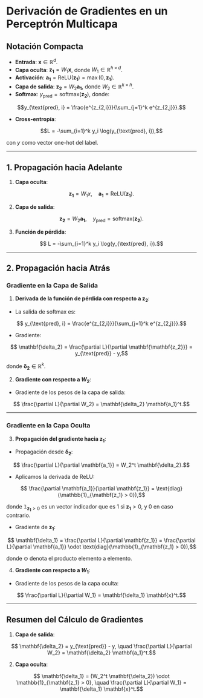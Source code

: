 # Derivación de Gradientes en un Perceptrón Multicapa

## Notación Compacta
- **Entrada**: $\mathbf{x} \in \mathbb{R}^d$.
- **Capa oculta**: $\mathbf{\mathbf{z_1}} = W_1 \mathbf{x}$, donde $W_1 \in \mathbb{R}^{h \times d}$.
- **Activación**: $\mathbf{\mathbf{a_1}} = \text{ReLU}(\mathbf{z_1}) = \max(0, \mathbf{\mathbf{z_1}})$.
- **Capa de salida**: $\mathbf{\mathbf{z_2}} = W_2 \mathbf{\mathbf{a_1}}$, donde $W_2 \in \mathbb{R}^{k \times h}$.
- **Softmax**: $y_{\text{pred}} = \text{softmax}(\mathbf{z_2})$, donde:

```math
y_{\text{pred}, i} = \frac{e^{z_{2,i}}}{\sum_{j=1}^k e^{z_{2,j}}}.
```

- **Cross-entropía**:

```math
L = -\sum_{i=1}^k y_i \log(y_{\text{pred}, i}),
```
con $y$ como vector one-hot del label.

---

## 1. Propagación hacia Adelante
1. **Capa oculta**:

```math
   \mathbf{z_1} = W_1 x, \quad \mathbf{a_1} = \text{ReLU}(\mathbf{z_1}).
```

2. **Capa de salida**:

```math
   \mathbf{z_2} = W_2 \mathbf{a_1}, \quad y_{\text{pred}} = \text{softmax}(\mathbf{z_2}).
```

3. **Función de pérdida**:

```math
   L = -\sum_{i=1}^k y_i \log(y_{\text{pred}, i}).
```

---

## 2. Propagación hacia Atrás

### Gradiente en la Capa de Salida
1. **Derivada de la función de pérdida con respecto a $\mathbf{z_2}$**:

- La salida de softmax es:

```math
     y_{\text{pred}, i} = \frac{e^{z_{2,i}}}{\sum_{j=1}^k e^{z_{2,j}}}.
```

- Gradiente:

```math
     \mathbf{\delta_2} = \frac{\partial L}{\partial \mathbf{\mathbf{z_2}}} = y_{\text{pred}} - y,
```
donde $\mathbf{\delta_2} \in \mathbb{R}^k$.

2. **Gradiente con respecto a $W_2$**:

- Gradiente de los pesos de la capa de salida:

```math
     \frac{\partial L}{\partial W_2} = \mathbf{\delta_2} \mathbf{a_1}^t.
```

---

### Gradiente en la Capa Oculta
3. **Propagación del gradiente hacia $\mathbf{z_1}$**:
- Propagación desde $\mathbf{\delta_2}$:

```math
     \frac{\partial L}{\partial \mathbf{a_1}} = W_2^t \mathbf{\delta_2}.
```

- Aplicamos la derivada de ReLU:

```math
     \frac{\partial \mathbf{a_1}}{\partial \mathbf{z_1}} = \text{diag}(\mathbb{1}_{\mathbf{z_1} > 0}),
```
donde $\mathbb{1}_{\mathbf{z_1} > 0}$ es un vector indicador que es 1 si $\mathbf{z_1} > 0$, y 0 en caso contrario.

- Gradiente de $\mathbf{z_1}$:
   
```math
     \mathbf{\delta_1} = \frac{\partial L}{\partial \mathbf{z_1}} = \frac{\partial L}{\partial \mathbf{a_1}} \odot \text{diag}(\mathbb{1}_{\mathbf{z_1} > 0}),
```
donde $\odot$ denota el producto elemento a elemento.

4. **Gradiente con respecto a $W_1$**:
- Gradiente de los pesos de la capa oculta:

```math
     \frac{\partial L}{\partial W_1} = \mathbf{\delta_1} \mathbf{x}^t.
```

---

## Resumen del Cálculo de Gradientes
1. **Capa de salida**:

```math
   \mathbf{\delta_2} = y_{\text{pred}} - y, \quad \frac{\partial L}{\partial W_2} = \mathbf{\delta_2} \mathbf{a_1}^t.
```

2. **Capa oculta**:

```math
   \mathbf{\delta_1} = (W_2^t \mathbf{\delta_2}) \odot \mathbb{1}_{\mathbf{z_1} > 0}, \quad \frac{\partial L}{\partial W_1} = \mathbf{\delta_1} \mathbf{x}^t.
```
